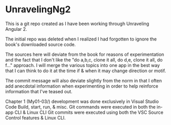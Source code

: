 # UnravelingNg2
This is a git repo created as I have been working through Unraveling Angular 2.

The initial repo was deleted when I realized I had forgotten to ignore the book's downloaded source code.

The sources here will deviate from the book for reasons of experimentation and the fact that I don't like the "do a,b,c, clone it all, do d,e, clone it all, do f..." approach.  I will merge the various topics into one app in the best way that I can think to do it at the time if & when it may change direction or motif.

The commit message will also deviate slightly from the norm in that I often add anecdotal information when experimenting in order to help reinforce information that I've teased out.

Chapter 1 (My01-03/) development was done exclusively in Visual Studio Code Build, start, run, & misc. Git commands were executed in both the in-app CLI & Linux CLI
Git commits were executed using both the VSC Source Control features & Linux CLI.
